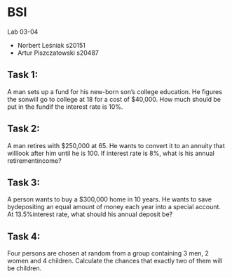# BSI
Lab 03-04
* Norbert Leśniak s20151
* Artur Piszczatowski s20487

## Task 1:
A man sets up a fund for his new-born son’s college education. He figures the sonwill go to college at 18 for a cost of $40,000. How much should be put in the fundif the interest rate is 10%.

## Task 2:
A man retires with $250,000 at 65. He wants to convert it to an annuity that willlook after him until he is 100. If interest rate is 8%, what is his annual retirementincome?

## Task 3: 
A person wants to buy a $300,000 home in 10 years. He wants to save bydepositing an equal amount of money each year into a special account. At 13.5%interest rate, what should his annual deposit be?

## Task 4:
Four persons are  chosen at random from a group containing 3  men, 2  women and  4  children. Calculate the chances that exactly two of them will be children.
